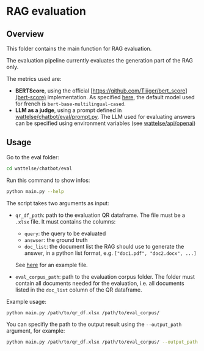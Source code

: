# RAG evaluation

## Overview
This folder contains the main function for RAG evaluation.

The evaluation pipeline currently evaluates the generation part of the RAG only.

The metrics used are:
- **BERTScore**, using the official [https://github.com/Tiiiger/bert_score](bert-score) implementation. As specified [here](https://github.com/Tiiiger/bert_score?tab=readme-ov-file#default-behavior), the default model used for french is `bert-base-multilingual-cased`.
- **LLM as a judge**, using a prompt defined in [wattelse/chatbot/eval/prompt.py](https://github.com/rte-france/wattelse/tree/main/wattelse/chatbot/eval/prompt.py). The LLM used for evaluating answers can be specified using environment variables (see [wattelse/api/openai](https://github.com/rte-france/wattelse/tree/main/wattelse/api/openai))

## Usage

Go to the eval folder:

```bash
cd wattelse/chatbot/eval
```

Run this command to show infos:

```bash
python main.py --help
```

The script takes two arguments as input:
- `qr_df_path`: path to the evaluation QR dataframe. The file must be a `.xlsx` file. It must contains the columns:
    - `query`: the query to be evaluated
    - `answser`: the ground truth
    - `doc_list`: the document list the RAG should use to generate the answer, in a python list format, e.g. `["doc1.pdf", "doc2.docx", ...]`

    See [here](https://rtefrance.sharepoint.com/:x:/r/sites/Signauxfaibles/Shared%20Documents/General/RAG%20Evaluation/Corpus%20evaluation/Eval_BE/QR_BE.xlsx?d=w9098383374274af594c80c233d397725&csf=1&web=1&e=DQWyZm) for an example file.
- `eval_corpus_path`: path to the evaluation corpus folder. The folder must contain all documents needed for the evaluation, i.e. all documents listed in the `doc_list` column of the QR dataframe.

Example usage:
```bash
python main.py /path/to/qr_df.xlsx /path/to/eval_corpus/
```

You can specifiy the path to the output result using the `--output_path` argument, for example:

```bash
python main.py /path/to/qr_df.xlsx /path/to/eval_corpus/ --output_path /path/to/output.xlsx
```